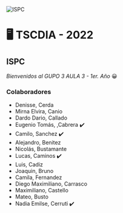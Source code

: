 ![ISPC](https://drive.google.com/uc?export=view&id=1wkWgkaQARcTXtcKBfBkuiV8VYe34-RT-)


# 	:desktop_computer: TSCDIA - 2022 
## ISPC
*Bienvenidos al GUPO 3 AULA 3 - 1er. Año* :grinning:

 
 
### Colaboradores 
- Denisse, Cerda 
- Mirna Elvira, Canio
- Dardo Dario, Callado
- Eugenio Tomás, ,Cabrera :heavy_check_mark:
- Camilo,	Sanchez :heavy_check_mark:
- Alejandro, 	Benitez
- Nicolás,	Bustamante
- Lucas,	Caminos :heavy_check_mark:
- Luis,	Cadiz
- Joaquin,	Bruno
- Camila, 	Fernandez
- Diego Maximiliano,	Carrasco
- Maximiliano, Castello
- Mateo,	Busto
- Nadia Emilse, Cerruti :heavy_check_mark:
  

  
    
